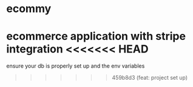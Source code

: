 # ecommy
ecommerce application with stripe integration
<<<<<<< HEAD
=======

ensure your db is properly set up and the env variables
>>>>>>> 459b8d3 (feat: project set up)
